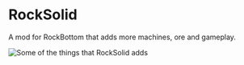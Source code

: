# RockSolid

A mod for RockBottom that adds more machines, ore and gameplay.

![Some of the things that RockSolid adds](http://i.imgur.com/w6ZCKBv.png)
